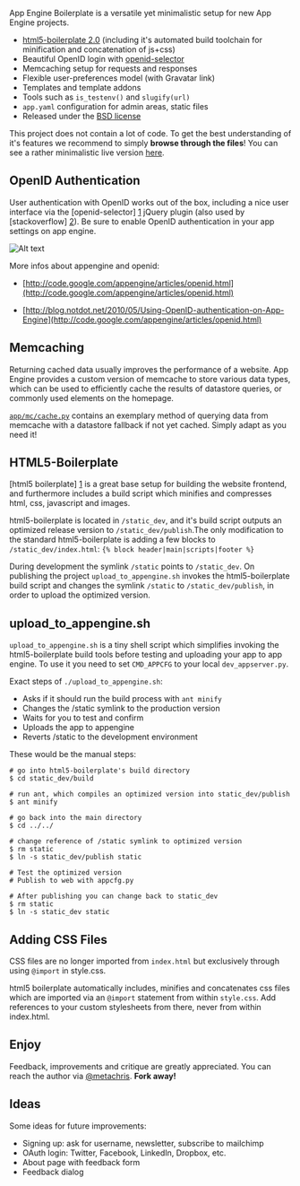 
App Engine Boilerplate is a versatile yet minimalistic setup for new App Engine projects.

* [html5-boilerplate 2.0](https://github.com/paulirish/html5-boilerplate)
(including it's automated build toolchain for minification and concatenation of js+css)
* Beautiful OpenID login with [openid-selector](http://code.google.com/p/openid-selector/)
* Memcaching setup for requests and responses
* Flexible user-preferences model (with Gravatar link)
* Templates and template addons
* Tools such as `is_testenv()` and `slugify(url)`
* `app.yaml` configuration for admin areas, static files
* Released under the [BSD license](http://www.opensource.org/licenses/bsd-license.php)

This project does not contain a lot of code. To get the best understanding of it's features 
we recommend to simply **browse through the files**! You can see a rather minimalistic live version [here](http://ae-boilerplate.appspot.com).


OpenID Authentication
---------------------

User authentication with OpenID works out of the box, including a nice user interface via the [openid-selector] [1] jQuery plugin (also used by [stackoverflow] [2]). Be sure to enable OpenID authentication in your app settings on app engine.

![Alt text](http://lh4.ggpht.com/_IfEh7XYTTeE/STA1yGHn79I/AAAAAAAAADc/IXKrRpick4w/step1.png)

More infos about appengine and openid:

* [http://code.google.com/appengine/articles/openid.html](http://code.google.com/appengine/articles/openid.html)
* [http://blog.notdot.net/2010/05/Using-OpenID-authentication-on-App-Engine](http://code.google.com/appengine/articles/openid.html)
    
   [1]: http://code.google.com/p/openid-selector/
   [2]: http://stackoverflow.com/users/login


Memcaching
----------

Returning cached data usually improves the performance of a website. App Engine provides 
a custom  version of memcache to store various data types, which can be used to efficiently 
cache the results of datastore queries, or commonly used elements on the homepage.

[`app/mc/cache.py`](https://github.com/metachris/appengine-boilerplate/blob/master/app/mc/cache.py) contains an exemplary method of querying data from
memcache with a datastore fallback if not yet cached. Simply adapt as you need it!


HTML5-Boilerplate
-----------------

[html5 boilerplate] [1] is a great base setup for building the website frontend, and furthermore 
includes a build script which minifies and compresses html, css, javascript and images. 

html5-boilerplate is located in ``/static_dev``, and it's build script outputs an optimized release version to ``/static_dev/publish``.The only modification to the standard html5-boilerplate is adding a few blocks to  ``/static_dev/index.html``: ``{% block header|main|scripts|footer %}``

During development the symlink ``/static`` points to ``/static_dev``. On publishing 
the project ``upload_to_appengine.sh`` invokes the html5-boilerplate build script 
and changes the symlink ``/static`` to ``/static_dev/publish``, in order to upload 
the optimized version. 


upload_to_appengine.sh
----------------------

`upload_to_appengine.sh` is a tiny shell script which simplifies invoking the html5-boilerplate build tools before testing and uploading your app to app engine. To use it you need to set ``CMD_APPCFG`` to your local `dev_appserver.py`.

Exact steps of `./upload_to_appengine.sh`:

- Asks if it should run the build process with ``ant minify``
- Changes the /static symlink to the production version
- Waits for you to test and confirm
- Uploads the app to appengine
- Reverts /static to the development environment

These would be the manual steps:

    # go into html5-boilerplate's build directory    
    $ cd static_dev/build 
    
    # run ant, which compiles an optimized version into static_dev/publish
    $ ant minify
    
    # go back into the main directory
    $ cd ../../
    
    # change reference of /static symlink to optimized version
    $ rm static
    $ ln -s static_dev/publish static
    
    # Test the optimized version
    # Publish to web with appcfg.py
    
    # After publishing you can change back to static_dev
    $ rm static
    $ ln -s static_dev static
     
   [1]: https://github.com/paulirish/html5-boilerplate


Adding CSS Files
----------------

CSS files are no longer imported from `index.html` but exclusively through using
`@import` in style.css.

html5 boilerplate automatically includes, minifies and concatenates css files
which are imported via an `@import` statement from within `style.css`. Add
references to your custom stylesheets from there, never from within index.html.


Enjoy
----------

Feedback, improvements and critique are greatly appreciated. You can reach the author via [@metachris](http://www.twitter.com/metachris). **Fork away!**


Ideas
-----

Some ideas for future improvements:

* Signing up: ask for username, newsletter, subscribe to mailchimp
* OAuth login: Twitter, Facebook, LinkedIn, Dropbox, etc.
* About page with feedback form
* Feedback dialog
